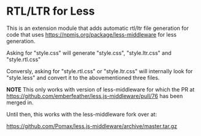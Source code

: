 # RTL/LTR for Less

This is an extension module that adds automatic rtl/ltr file generation for
code that uses https://npmjs.org/package/less-middleware for less generation.

Asking for "style.css" will generate "style.css", "style.ltr.css" and "style.rtl.css"

Conversly, asking for "style.rtl.css" or "style.ltr.css" will internally look
for "style.less" and convert it to the abovementioned three files.

**NOTE** This only works with version of less-middleware for which the PR at
https://github.com/emberfeather/less.js-middleware/pull/76 has been merged in.

Until then, this works with the less-middleware fork over at:

  https://github.com/Pomax/less.js-middleware/archive/master.tar.gz
